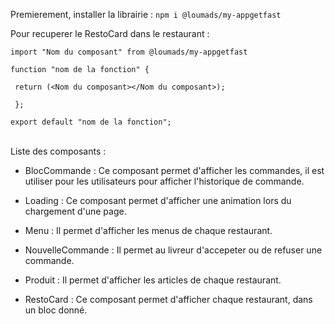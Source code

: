 Premierement, installer la librairie :
```npm i @loumads/my-appgetfast```
</br>

Pour recuperer le RestoCard dans le restaurant :
</br>

```import "Nom du composant" from @loumads/my-appgetfast```

```function "nom de la fonction" {```

``` return (<Nom du composant></Nom du composant>);```

``` };```

```export default "nom de la fonction";```

</br>
Liste des composants :
    
-   BlocCommande : Ce composant permet d'afficher les commandes, il est utiliser pour les utilisateurs pour afficher l'historique de commande. 

-   Loading : Ce composant permet d'afficher une animation lors du chargement d'une page.

-   Menu : Il permet d'afficher les menus de chaque restaurant. 

-   NouvelleCommande : Il permet au livreur d'accepeter ou de refuser une commande. 

-   Produit : Il permet d'afficher les articles de chaque restaurant. 

-   RestoCard : Ce composant permet d'afficher chaque restaurant, dans un bloc donné. 
